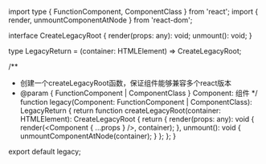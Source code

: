 import type { FunctionComponent, ComponentClass } from 'react';
import { render, unmountComponentAtNode } from 'react-dom';

interface CreateLegacyRoot {
  render(props: any): void;
  unmount(): void;
}

type LegacyReturn = (container: HTMLElement) => CreateLegacyRoot;

/**
 * 创建一个createLegacyRoot函数，保证组件能够兼容多个react版本
 * @param { FunctionComponent | ComponentClass } Component: 组件
 */
function legacy(Component: FunctionComponent | ComponentClass): LegacyReturn {
  return function createLegacyRoot(container: HTMLElement): CreateLegacyRoot {
    return {
      render(props: any): void {
        render(<Component { ...props } />, container);
      },
      unmount(): void {
        unmountComponentAtNode(container);
      }
    };
  };
}

export default legacy;